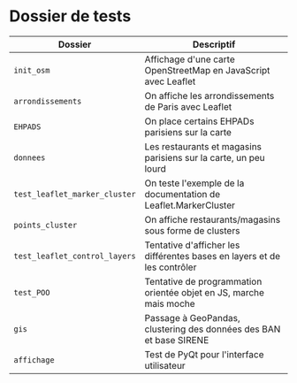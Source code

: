 # Dossier de tests

| Dossier                       | Descriptif                                                               |
| ----------------------------- | ------------------------------------------------------------------------ |
| `init_osm`                    | Affichage d'une carte OpenStreetMap en JavaScript avec Leaflet           |
| `arrondissements`             | On affiche les arrondissements de Paris avec Leaflet                     |
| `EHPADS`                      | On place certains EHPADs parisiens sur la carte                          |
| `donnees`                     | Les restaurants et magasins parisiens sur la carte, un peu lourd         |
| `test_leaflet_marker_cluster` | On teste l'exemple de la documentation de Leaflet.MarkerCluster          |
| `points_cluster`              | On affiche restaurants/magasins sous forme de clusters                   |
| `test_leaflet_control_layers` | Tentative d'afficher les différentes bases en layers et de les contrôler |
| `test_POO`                    | Tentative de programmation orientée objet en JS, marche mais moche       |
| `gis`                         | Passage à GeoPandas, clustering des données des BAN et base SIRENE       |
| `affichage`                   | Test de PyQt pour l'interface utilisateur                                |
